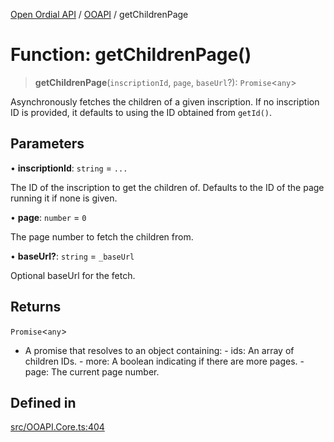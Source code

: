 [Open Ordial API](../../README.md) / [OOAPI](../README.md) / getChildrenPage

# Function: getChildrenPage()

> **getChildrenPage**(`inscriptionId`, `page`, `baseUrl`?): `Promise`\<`any`\>

Asynchronously fetches the children of a given inscription.
If no inscription ID is provided, it defaults to using the ID obtained from `getId()`.

## Parameters

• **inscriptionId**: `string` = `...`

The ID of the inscription to get the children of.
                                Defaults to the ID of the page running it if none is given.

• **page**: `number` = `0`

The page number to fetch the children from.

• **baseUrl?**: `string` = `_baseUrl`

Optional baseUrl for the fetch.

## Returns

`Promise`\<`any`\>

- A promise that resolves to an object containing:
                                                                        - ids: An array of children IDs.
                                                                        - more: A boolean indicating if there are more pages.
                                                                        - page: The current page number.

## Defined in

[src/OOAPI.Core.ts:404](https://github.com/open-ordinal/open-ordinal-api/blob/70e118e56492403aed907a3616034144dfc18228/src/OOAPI.Core.ts#L404)
